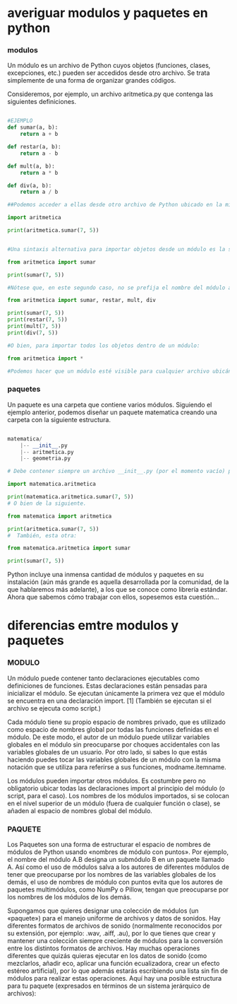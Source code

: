 # averiguar modulos y paquetes en python

### modulos 

Un módulo es un archivo de Python cuyos objetos (funciones, clases, excepciones, etc.) pueden ser accedidos desde otro archivo. Se trata simplemente de una forma de organizar grandes códigos.

Consideremos, por ejemplo, un archivo aritmetica.py que contenga las siguientes definiciones.
```python

#EJEMPLO 
def sumar(a, b):
    return a + b

def restar(a, b):
    return a - b

def mult(a, b):
    return a * b

def div(a, b):
    return a / b

##Podemos acceder a ellas desde otro archivo de Python ubicado en la misma ruta importando el módulo.

import aritmetica

print(aritmetica.sumar(7, 5))


#Una sintaxis alternativa para importar objetos desde un módulo es la siguiente.

from aritmetica import sumar

print(sumar(7, 5))

#Nótese que, en este segundo caso, no se prefija el nombre del módulo al invocar al objeto importado. Podemos importar varios objetos separándolos por comas.

from aritmetica import sumar, restar, mult, div

print(sumar(7, 5))
print(restar(7, 5))
print(mult(7, 5))
print(div(7, 5))

#O bien, para importar todos los objetos dentro de un módulo:

from aritmetica import *

#Podemos hacer que un módulo esté visible para cualquier archivo ubicándolo en la carpeta Lib dentro del directorio de instalación de Python (p. ej. C:\Python310\Lib).

```

### paquetes 
Un paquete es una carpeta que contiene varios módulos. Siguiendo el ejemplo anterior, podemos diseñar un paquete matematica creando una carpeta con la siguiente estructura.
```python

matematica/
    |-- __init__.py
    |-- aritmetica.py
    |-- geometria.py

# Debe contener siempre un archivo __init__.py (por el momento vacío) para que Python entienda que se trata de un paquete y no de una simple carpeta. Así, podemos acceder a alguno de los módulos del paquete de la siguiente manera.

import matematica.aritmetica

print(matematica.aritmetica.sumar(7, 5))
# O bien de la siguiente.

from matematica import aritmetica

print(aritmetica.sumar(7, 5))
#  También, esta otra:

from matematica.aritmetica import sumar

print(sumar(7, 5))
```
Python incluye una inmensa cantidad de módulos y paquetes en su instalación (aún más grande es aquella desarrollada por la comunidad, de la que hablaremos más adelante), a los que se conoce como librería estándar. Ahora que sabemos cómo trabajar con ellos, sopesemos esta cuestión...


# diferencias emtre modulos y paquetes


### MODULO
Un módulo puede contener tanto declaraciones ejecutables como definiciones de funciones. Estas declaraciones están pensadas para inicializar el módulo. Se ejecutan únicamente la primera vez que el módulo se encuentra en una declaración import. [1] (También se ejecutan si el archivo se ejecuta como script.)

Cada módulo tiene su propio espacio de nombres privado, que es utilizado como espacio de nombres global por todas las funciones definidas en el módulo. De este modo, el autor de un módulo puede utilizar variables globales en el módulo sin preocuparse por choques accidentales con las variables globales de un usuario. Por otro lado, si sabes lo que estás haciendo puedes tocar las variables globales de un módulo con la misma notación que se utiliza para referirse a sus funciones, modname.itemname.

Los módulos pueden importar otros módulos. Es costumbre pero no obligatorio ubicar todas las declaraciones import al principio del módulo (o script, para el caso). Los nombres de los módulos importados, si se colocan en el nivel superior de un módulo (fuera de cualquier función o clase), se añaden al espacio de nombres global del módulo.


###  PAQUETE 

Los Paquetes son una forma de estructurar el espacio de nombres de módulos de Python usando «nombres de módulo con puntos». Por ejemplo, el nombre del módulo A.B designa un submódulo B en un paquete llamado A. Así como el uso de módulos salva a los autores de diferentes módulos de tener que preocuparse por los nombres de las variables globales de los demás, el uso de nombres de módulo con puntos evita que los autores de paquetes multimódulos, como NumPy o Pillow, tengan que preocuparse por los nombres de los módulos de los demás.

Supongamos que quieres designar una colección de módulos (un «paquete») para el manejo uniforme de archivos y datos de sonidos. Hay diferentes formatos de archivos de sonido (normalmente reconocidos por su extensión, por ejemplo: .wav, .aiff, .au), por lo que tienes que crear y mantener una colección siempre creciente de módulos para la conversión entre los distintos formatos de archivos. Hay muchas operaciones diferentes que quizás quieras ejecutar en los datos de sonido (como mezclarlos, añadir eco, aplicar una función ecualizadora, crear un efecto estéreo artificial), por lo que además estarás escribiendo una lista sin fin de módulos para realizar estas operaciones. Aquí hay una posible estructura para tu paquete (expresados en términos de un sistema jerárquico de archivos):

